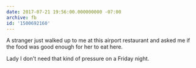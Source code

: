 ```yaml
---
date: 2017-07-21 19:56:00.000000000 -07:00
archive: fb
id: '1500692160'
---
```


A stranger just walked up to me at this airport restaurant and asked me if the food was good enough for her to eat here. 

Lady I don't need that kind of pressure on a Friday night.
